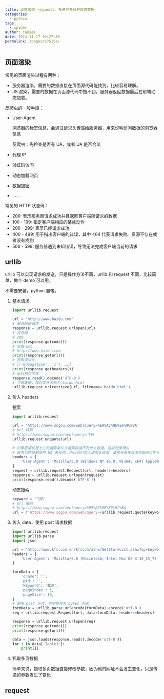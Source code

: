 ```yaml
---
title: 动态爬取 requests、多进程多线程爬取数据
categories: 
  - python
tags: 
  - spider
author: causes
date: 2024-11-17 10:27:30
permalink: /pages/93515a/
---
```


## 页面渲染

常见的页面渲染过程有两种：

- 服务器渲染，需要的数据直接在页面源代码能找到，比较容易理解。
- JS 渲染，需要的数据在页面源代码中搜不到，服务器返回数据最后在前端动态加载。

反爬虫的一般手段：

- User-Agent

    浏览器的标志信息，会通过请求头传递给服务器，用来说明访问数据的浏览器信息

    反爬虫：先检查是否有 UA，或者 UA 是否合法

- 代理 IP
- 验证码访问
- 动态加载网页
- 数据加密
- ……

常见的 HTTP 状态码：

- 200: 表示服务器请求成功并且返回客户端所请求的数据
- 100 - 199: 指定客户端相应的某些动作
- 200 - 299: 表示已经请求成功
- 400 - 499: 用于指出客户端的错误，其中 404 代表请求失败、资源不存在或者没有找到
- 500 - 599: 服务器遇到未知错误，导致无法完成客户端当前的请求

## urllib

urllib 可以实现请求的发送，只是操作方法不同，urllib 和 request 不同，比较简单，做个 demo 可以用。

不需要安装，python 自带。

1. 基本请求

    ```python
    import urllib.request

    url = 'http://www.baidu.com'
    # 发送网络请求
    response = urllib.request.urlopen(url)
    # 状态码
    # 200
    print(response.getcode())
    # 获取 URL
    # http://www.baidu.com
    print(response.geturl())
    # 获取请求头
    # [('Bdpagetype', '1'), ……]
    print(response.getheaders())
    # 返回相应内容
    response.read().decode('UTF-8')
    # 下载数据，保存文件名称为 baidu.html
    urllib.request.urlretrieve(url, filename='baidu.html')
    ```

1. 传入 headers

    搜索

    ```python
    import urllib.request

    url = 'https://www.sogou.com/web?query=%E9%A3%9E%E6%9C%BA'
    # url 转码
    # https://www.sogou.com/web?query=飞机
    urllib.request.unquote(url)

    # 如果直接使用上方的搜索条件去搜索就搜不到什么数据，这就是反爬虫
    # 最常见的就是使用 UA 去反爬，所以我们加上请求头试试，请求头直接从浏览器网页中寻找即可
    headers = {
        'User-Agent': 'Mozilla/5.0 (Windows NT 10.0; Win64; x64) AppleWebKit/537.36 (KHTML, like Gecko) Chrome/131.0.0.0 Safari/537.36 Edg/131.0.0.0'
    }
    request = urllib.request.Request(url, headers=headers)
    response = urllib.request.urlopen(request)
    print(response.read().decode('UTF-8'))
    ```

    动态搜索

    ```python
    keyword = '飞机'
    # url 编码
    # https://www.sogou.com/web?query=%E9%A3%9E%E6%9C%BA
    url = f'https://www.sogou.com/web?query={urllib.request.quote(keyword)}'
    ```

1. 传入 data，使用 post 请求数据

    ```python
    import urllib.request
    import urllib.parse
    import json

    url = 'http://www.kfc.com.cn/kfccda/ashx/GetStoreList.ashx?op=keyword'
    headers = {
        'User-Agent': 'Mozilla/5.0 (Macintosh; Intel Mac OS X 10_15_7) AppleWebKit/605.1.15 (KHTML, like Gecko) Version/15.0 Safari/605.1.15',
    }

    formData = {
        'cname': '',
        'pid': '',
        'keyword': '北京',
        'pageIndex': 1,
        'pageSize': 10,
    }
    # 使用 post 方式，将字典转为 bytes 方式
    formData = urllib.parse.urlencode(formData).encode('utf-8')
    req = urllib.request.Request(url, data=formData, headers=headers)

    response = urllib.request.urlopen(req)
    print(response.getcode())
    print(response.geturl())

    data = json.loads(response.read().decode('utf-8'))
    for i in data['Table1']:
        print(i)
    ```

1. 抓取多页数据

    简单来说，抓取多页数据直接修改参数，因为他的网址不会发生变化，只是传递的参数发生了变化

## request

